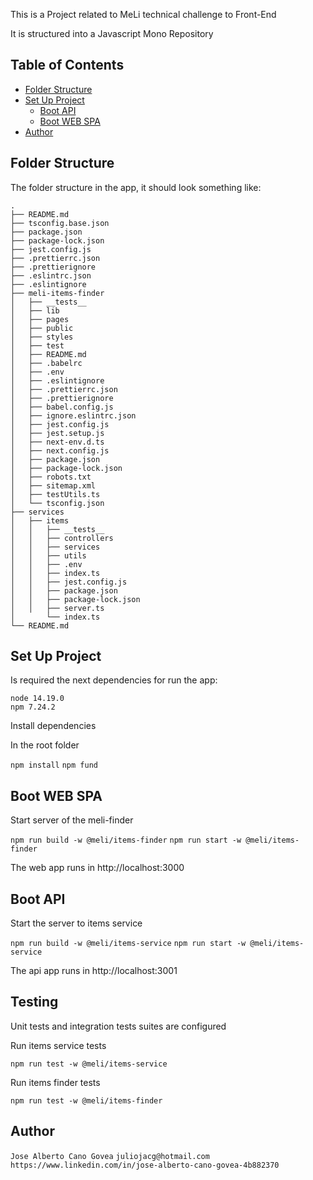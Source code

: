 This is a Project related to MeLi technical challenge to Front-End 

It is structured into a Javascript Mono Repository

## Table of Contents

- [Folder Structure](#folder-structure)
- [Set Up Project](#dependencies)
    - [Boot API](#boot-api)
    - [Boot WEB SPA](#boot-web-spa)
- [Author](#author)


## Folder Structure

The folder structure in the app, it should look something like:

```
.
├── README.md
├── tsconfig.base.json
├── package.json
├── package-lock.json
├── jest.config.js
├── .prettierrc.json
├── .prettierignore
├── .eslintrc.json
├── .eslintignore
├── meli-items-finder
│   ├── __tests__
│   ├── lib
│   ├── pages
│   ├── public
│   ├── styles
│   ├── test
│   ├── README.md
│   ├── .babelrc
│   ├── .env
│   ├── .eslintignore
│   ├── .prettierrc.json
│   ├── .prettierignore
│   ├── babel.config.js
│   ├── ignore.eslintrc.json
│   ├── jest.config.js
│   ├── jest.setup.js
│   ├── next-env.d.ts
│   ├── next.config.js
│   ├── package.json
│   ├── package-lock.json
│   ├── robots.txt
│   ├── sitemap.xml
│   ├── testUtils.ts
│   └── tsconfig.json
├── services
│   ├── items
│   │   ├── __tests__
│   │   ├── controllers
│   │   ├── services
│   │   ├── utils
│   │   ├── .env
│   │   ├── index.ts
│   │   ├── jest.config.js
│   │   ├── package.json
│   │   ├── package-lock.json
│   │   ├── server.ts
│       └── index.ts
└── README.md
```

## Set Up Project

Is required the next dependencies for run the app:

    node 14.19.0 
    npm 7.24.2 

Install dependencies

In the root folder
    
`npm install`
`npm fund`

## Boot WEB SPA        

Start server of the meli-finder

`npm run build -w @meli/items-finder`
`npm run start -w @meli/items-finder`

The web app runs in http://localhost:3000

## Boot API
Start the server to items service

`npm run build -w @meli/items-service`
`npm run start -w @meli/items-service`

The api app runs in http://localhost:3001

## Testing

Unit tests and integration tests suites are configured

Run items service tests

`npm run test -w @meli/items-service`

Run items finder tests

`npm run test -w @meli/items-finder`

## Author

`Jose Alberto Cano Govea`
`juliojacg@hotmail.com`
`https://www.linkedin.com/in/jose-alberto-cano-govea-4b882370`